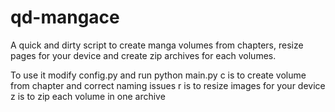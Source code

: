 qd-mangace
==========

A quick and dirty script to create manga volumes from chapters, resize pages for your device and create zip archives for each volumes.

To use it modify config.py and run python main.py <c> <r> <z>
c is to create volume from chapter and correct naming issues
r is to resize images for your device
z is to zip each volume in one archive
